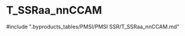 # T_SSRaa_nnCCAM

<!-- ATTENTION : Ne pas supprimer ou modifier la ligne ci-dessous -->
#include ".byproducts_tables/PMSI/PMSI SSR/T_SSRaa_nnCCAM.md"
<!-- ATTENTION : Ne pas supprimer ou modifier la ligne ci-dessus -->
